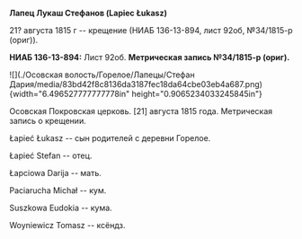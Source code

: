 **Лапец Лукаш Стефанов (Lapiec Łukasz)**

21? августа 1815 г -- крещение (НИАБ 136-13-894, лист 92об, №34/1815-р
(ориг)).

**НИАБ 136-13-894:** Лист 92об. **Метрическая запись №34/1815-р
(ориг).**

![](./Осовская волость/Горелое/Лапецы/Стефан Дария/media/83bd42f8c8136da3187fec18da64cbe03eb4a687.png){width="6.496527777777778in"
height="0.9065234033245845in"}

Осовская Покровская церковь. \[21\] августа 1815 года. Метрическая
запись о крещении.

Łapieć Łukasz -- сын родителей с деревни Горелое.

Łapieć Stefan -- отец.

Łapciowa Darija -- мать.

Paciarucha Michał -- кум.

Suszkowa Eudokia -- кума.

Woyniewicz Tomasz -- ксёндз.
